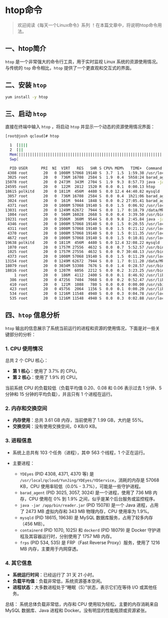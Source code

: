 # htop命令



> 欢迎阅读《每天一个Linux命令》系列 ！在本篇文章中，将说明htop命令用法。

## 一、htop简介

`htop` 是一个非常强大的命令行工具，用于实时监视 Linux 系统的资源使用情况。与传统的 `top` 命令相比，`htop` 提供了一个更直观和交互式的界面。



## 二、安装 `htop`

```bash
yum install -y htop
```



## 三、启动 `htop`

直接在终端中输入 `htop` ，将启动 `htop` 并显示一个动态的资源使用情况界面：

```bash
[root@josh qcloud]# htop

  1  [||||                                                                      3.7%]   Tasks: 103, 563 thr; 1 running
  2  [||                                                                        1.9%]   Load average: 0.20 0.08 0.06 
  Mem[|||||||||||||||||||||||||||||||||||||||||||||||||||||||||||||||||||1.99G/3.61G]   Uptime: 31 days, 21:02:46
  Swp[                                                                         0K/0K]

  PID USER      PRI  NI  VIRT   RES   SHR S CPU% MEM%   TIME+  Command
 4308 root       20   0 1008M 57068 19140 S  3.7  1.5  1:59.38 /usr/local/qcloud/YunJing/YDEyes/YDService
 3025 root       20   0  736M 16708  2584 S  1.9  0.4  5h58:24 barad_agent
15078 root       20   0 2473M  343M  2704 S  1.9  9.3  8:57.73 java -jar /app/bin/reader.jar
24595 root       20   0  122M  2812  1520 R  0.0  0.1  0:00.13 htop
18615 polkitd    20   0 1811M  456M  4480 S  0.0 12.4 44:40.82 mysqld
 3057 root       20   0  736M 16708  2584 S  0.0  0.4  1h21:06 barad_agent
 3024 root       20   0  161M  9444  1848 S  0.0  0.2 27:05.41 barad_agent
 4371 root       20   0 1008M 57068 19140 S  0.0  1.5  0:06.92 /usr/local/qcloud/YunJing/YDEyes/YDService
13031 root       20   0 1249M 62672  7944 S  0.0  1.7  0:18.79 /data/Mkdocs/venv/bin/python3 /data/Mkdocs/venv/bin/mkdocs serve --dev-addr 0.0.0.0:10090
 1004 root       20   0  560M 16028  2668 S  0.0  0.4  3:39.50 /usr/bin/python2 -Es /usr/sbin/tuned -l -P
19231 root       20   0 3506M  360M  9544 S  0.0  9.8  2:45.84 java -jar woodwhales-music.jar
 4346 root       20   0 1008M 57068 19140 S  0.0  1.5  0:20.55 /usr/local/qcloud/YunJing/YDEyes/YDService
 4311 root       20   0 1008M 57068 19140 S  0.0  1.5  0:21.12 /usr/local/qcloud/YunJing/YDEyes/YDService
 4370 root       20   0 1008M 57068 19140 S  0.0  1.5  0:11.35 /usr/local/qcloud/YunJing/YDEyes/YDService
 4672 root       20   0 1008M 57068 19140 S  0.0  1.5  0:10.81 /usr/local/qcloud/YunJing/YDEyes/YDService
19638 polkitd    20   0 1811M  456M  4480 S  0.0 12.4 32:08.22 mysqld
 1070 root       20   0 1757M 27556  4632 S  0.0  0.7  5:52.57 /usr/bin/containerd
 1025 root       20   0 1757M 27556  4632 S  0.0  0.7 30:48.13 /usr/bin/containerd
 4373 root       20   0 1008M 57068 19140 S  0.0  1.5  0:11.29 /usr/local/qcloud/YunJing/YDEyes/YDService
13154 root       20   0 1249M 62672  7944 S  0.0  1.7  0:11.20 /data/Mkdocs/venv/bin/python3 /data/Mkdocs/venv/bin/mkdocs serve --dev-addr 0.0.0.0:10090
18079 root       20   0 3034M 53308  7676 S  0.0  1.4  0:28.57 /usr/bin/dockerd -H fd:// --containerd=/run/containerd/containerd.sock
18816 root       20   0 1207M  6056  2212 S  0.0  0.2  3:23.25 /usr/bin/containerd-shim-runc-v2 -namespace moby -id 42c45fd172c3b42fff976cfe753d175e24e318f03bea7dc76f8376a244c1
    1 root       20   0  186M  4112  2400 S  0.0  0.1  8:46.92 /usr/lib/systemd/systemd --switched-root --system --deserialize 22
  386 root       20   0 47256  7404  7068 S  0.0  0.2  0:52.47 /usr/lib/systemd/systemd-journald
  410 root       20   0  121M  1088   780 S  0.0  0.0  0:00.00 /usr/sbin/lvmetad -f
  423 root       20   0 45756  2064  1156 S  0.0  0.1  0:00.20 /usr/lib/systemd/systemd-udevd
  534 root       20   0 1216M 11548  4940 S  0.0  0.3  0:04.78 /usr/local/frp/frps -c /usr/local/frp/frps.toml
  535 root       20   0 1216M 11548  4940 S  0.0  0.3  0:02.88 /usr/local/frp/frps -c /usr/local/frp/frps.toml
```



## 四、`htop` 信息分析

`htop` 输出的信息展示了系统当前运行的进程和资源的使用情况，下面是对一些关键部分的分析：

### 1. CPU 使用情况

总共 2 个 CPU 核心：

- **第 1 核心**：使用了 3.7% 的 CPU。
- **第 2 核心**：使用了 1.9% 的 CPU。

当前系统 CPU 的负载较低（负载平均值 0.20、0.08 和 0.06 表示过去 1 分钟、5 分钟和 15 分钟的平均负载），并且只有 1 个进程在运行。

### 2. 内存和交换空间

- **内存使用**：总共 3.61 GB 内存，当前使用了 1.99 GB，大约是 55%。
- **交换空间**：没有使用交换空间，0 KB/0 KB。

### 3. 进程信息

- 系统上总共有 103 个任务（进程），其中 563 个线程，1 个正在运行。

- 主要进程：

  - `YDEyes` (PID 4308, 4371, 4370 等) 是 `/usr/local/qcloud/YunJing/YDEyes/YDService`，消耗的内存是 57068 KB，CPU 使用率较低（0.0% - 3.7%），可能是一些守护进程。
  - `barad_agent` (PID 3025, 3057, 3024) 是一个进程，使用了 736 MB 内存，CPU 使用在 0% 到 1.9% 之间，似乎是某个后台服务或监控程序。
  - `java -jar /app/bin/reader.jar` (PID 15078) 是一个 Java 进程，占用了 2473 MB 虚拟内存和 343 MB 物理内存，CPU 使用率为 1.9%。
  - `mysqld` (PID 18615, 19638) 是 MySQL 数据库服务，占用了较多内存（456 MB）。
  - `containerd` (PID 1070, 1025) 和 `dockerd` (PID 18079) 是 Docker 守护进程及其容器运行时，分别使用了 1757 MB 内存。
  - `frps` (PID 534, 535) 是 FRP（Fast Reverse Proxy）服务，使用了 1216 MB 内存，主要用于内网穿透。

### 4. 其它信息

- **系统运行时间**：已经运行了 31 天 21 小时。
- **负载平均值**：负载非常低，系统资源基本空闲。
- **进程状态**：大多数进程处于“睡眠（S）”状态，表示它们在等待 I/O 或其他任务。

总结： 系统总体负载非常低，内存和 CPU 使用较为轻松，主要的内存消耗来自 MySQL 数据库、Java 进程和 Docker。没有明显的性能瓶颈或资源紧张。